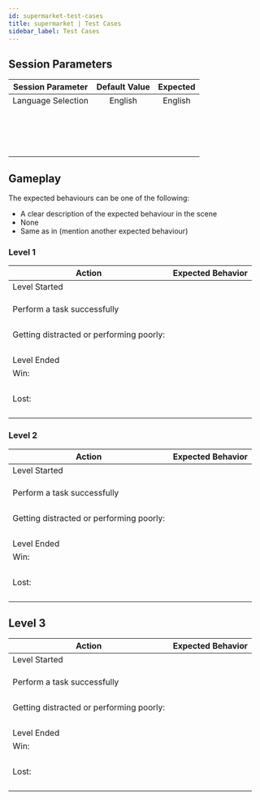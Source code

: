 ```yaml
---
id: supermarket-test-cases
title: supermarket | Test Cases
sidebar_label: Test Cases
---
```


## Session Parameters

| Session Parameter     	| Default Value 	|          Expected          	|
|-----------------------	|:-------------:	|:--------------------------:	|
| Language Selection    	|       English     	|      English 
|                         |                     |      
|       	|                   	|   |                  |
|                         |                     |     |
|                         |                   | 
|      	|                   	|                      	|
|                         |                     |       	        |
|                         |                     |        	            |
|                         |                 |             	        |
|       	|                     |                   	|
|                       	|                   	|                 	|
|  	                      |               	  |              	|
|     	|                   	|                	|
|  	                      |               	    |               	|
|                       	|                  	|                  	|
|      |             	  |               	|
|                       	|                     |                	|


## Gameplay

The expected behaviours can be one of the following:
- A clear description of the expected behaviour in the scene
- None
- Same as in (mention another expected behaviour)

### Level 1

| Action                                   	|                                Expected Behavior                                	|
|------------------------------------------	|:----------------------------------------------------------------------:	|
| Level Started                           |   |                                                     
|                                       	|                                                      	|
|                                       	|       	|
|                                        	|                                                            |
| Perform a task successfully             |                                              |
|                                       	|                                          	|
|                                       	|                                                              	|
|                                       	|                                      	|
|                                       	|                                                    	|
| Getting distracted or performing poorly: 	|                                                      	|
|                                       	|                                                       	|
|                                       	|                                            	|
|                                       	|                                                       	|
|                                       	|                                                   	|
| Level Ended                              |	                                                                                   |
|   Win:                                     |                                                      	|
|                                       	|                                                  	|
|                                       	|                                                	|
|                                       	|                                                 	|
|                                       	|  |
|   Lost:                                 |                                                         	|
|                                       	|                                                      	|
|                                       	|                                                       	|
|                                       	|                                               	|
|                                       	|  |

### Level 2

| Action                                   	|                                Expected Behavior                                	|
|------------------------------------------	|:----------------------------------------------------------------------:	|
| Level Started                            	|                                                         	|
|                                       	|                                                   	|
|                                       	|                                                        	|
|                                       	|                                                      	|
| Perform a task successfully              	|                                       	|
|                                       	|                                                      	|
|                                       	|                                                      	|
|                                       	|                                                        	|
|                                       	|                                                      	|
| Getting distracted or performing poorly: 	|                                                      	|
|                                       	|                                                    	|
|                                       	|                                                  	|
|                                       	|                                                   	|
|                                       	|                                        	|
| Level Ended                              |	                                                                                   |
|   Win:                                     |                                                    	|
|                                       	|                                                    	|
|                                       	|                                                          	|
|                                       	|                                            	|
|                                       	|  |
|   Lost:                                 |                                                       	|
|                                       	|                                                     	|
|                                       	|                                                        	|
|                                       	|                                             	|
|                                       	|                             |

## Level 3

| Action                                   	|                                Expected Behavior                                	|
|------------------------------------------	|:----------------------------------------------------------------------:	|
| Level Started                            	|                                                          	|
|                                       	|                                                          	|
|                                       	|                                                 	|
|                                       	| 
| Perform a task successfully              	|                                                      	|
|                                       	|                                    	|
|                                       	|                                               	|
|                                       	|                                                        	|
|                                       	|                                       |
| Getting distracted or performing poorly: 	|                                                     	|
|                                       	|                                                        	|
|                                       	|                                                     	|
|                                       	|                                                        	|
|                                       	|                                                      	|
| Level Ended                              |	                                                                                   |
|   Win:                                     |                                                   	|
|                                       	|                                                   	|
|                                       	|                                                          	|
|                                       	|                                              	|
|                                       	|  |
|   Lost:                                 |                                                     	|
|                                       	|                                       	|
|                                       	|                                               	|
|                                       	|                                                      	                                             	|
|                                       	|                         |

